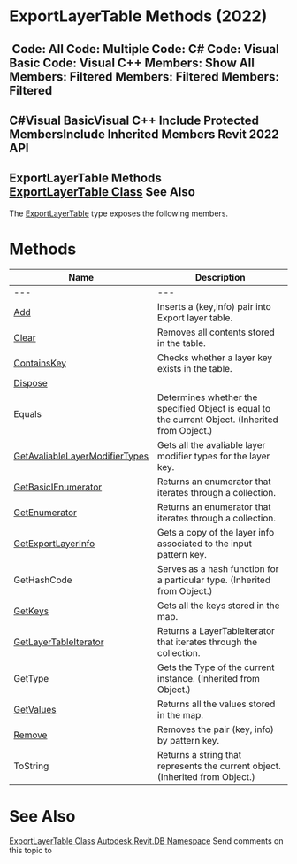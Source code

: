 # ExportLayerTable Methods (2022)

﻿
 Code: All Code: Multiple Code: C# Code: Visual Basic Code: Visual C++  Members: Show All Members: Filtered Members: Filtered Members: Filtered   
---  
C#Visual BasicVisual C++
Include Protected MembersInclude Inherited Members
Revit 2022 API  
---  
ExportLayerTable Methods  
[ExportLayerTable Class](e68ce1c7-a922-d1b7-53bb-f832a4bad273.md "ExportLayerTable Class") See Also  
---  
The [ExportLayerTable](e68ce1c7-a922-d1b7-53bb-f832a4bad273.md "ExportLayerTable Class") type exposes the following members.
# Methods
| Name | Description |
| --- | --- |
| --- | --- | --- |
| [Add](fd422c8b-041f-7cd6-0362-877c13e73a58.md "Add Method") | Inserts a (key,info) pair into Export layer table. |
| [Clear](5d876de5-82b2-741f-0c4f-696e58d3cb14.md "Clear Method") | Removes all contents stored in the table. |
| [ContainsKey](9f8e8a59-e7bf-dc32-428e-f8d2a8fad7b1.md "ContainsKey Method") | Checks whether a layer key exists in the table. |
| [Dispose](c51e7884-7a81-c160-4008-1b3bf6ba8bac.md "Dispose Method") |
| Equals | Determines whether the specified Object is equal to the current Object. (Inherited from Object.) |
| [GetAvaliableLayerModifierTypes](688f2403-1d4b-2498-8365-c5480fb9a080.md "GetAvaliableLayerModifierTypes Method") | Gets all the avaliable layer modifier types for the layer key. |
| [GetBasicIEnumerator](4e29b590-3f5f-7212-ec93-05134efbe113.md "GetBasicIEnumerator Method") | Returns an enumerator that iterates through a collection. |
| [GetEnumerator](59832e0d-60d1-ecac-3277-1015cb14fdf4.md "GetEnumerator Method") | Returns an enumerator that iterates through a collection. |
| [GetExportLayerInfo](9f41769c-080a-620e-2d68-828b27aa3565.md "GetExportLayerInfo Method") | Gets a copy of the layer info associated to the input pattern key. |
| GetHashCode | Serves as a hash function for a particular type.  (Inherited from Object.) |
| [GetKeys](d1d6c5e4-3fa0-cbd6-a1cf-10286541ade8.md "GetKeys Method") | Gets all the keys stored in the map. |
| [GetLayerTableIterator](c394571c-e0bf-c12c-738c-25d3c52f53ad.md "GetLayerTableIterator Method") | Returns a LayerTableIterator that iterates through the collection. |
| GetType | Gets the Type of the current instance. (Inherited from Object.) |
| [GetValues](2fa7d011-c5db-3863-af69-59b06d0a38a9.md "GetValues Method") | Returns all the values stored in the map. |
| [Remove](45231c89-3d97-da27-1087-880a5f973ed7.md "Remove Method") | Removes the pair (key, info) by pattern key. |
| ToString | Returns a string that represents the current object. (Inherited from Object.) |

# See Also
[ExportLayerTable Class](e68ce1c7-a922-d1b7-53bb-f832a4bad273.md "ExportLayerTable Class")
[Autodesk.Revit.DB Namespace](87546ba7-461b-c646-cbb1-2cb8f5bff8b2.md "Autodesk.Revit.DB Namespace")
Send comments on this topic to 
